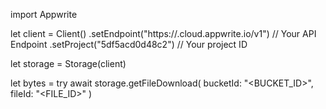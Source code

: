 import Appwrite

let client = Client()
    .setEndpoint("https://<REGION>.cloud.appwrite.io/v1") // Your API Endpoint
    .setProject("5df5acd0d48c2") // Your project ID

let storage = Storage(client)

let bytes = try await storage.getFileDownload(
    bucketId: "<BUCKET_ID>",
    fileId: "<FILE_ID>"
)

